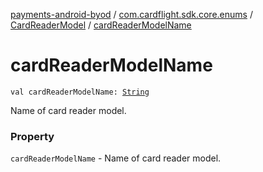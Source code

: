[payments-android-byod](../../index.md) / [com.cardflight.sdk.core.enums](../index.md) / [CardReaderModel](index.md) / [cardReaderModelName](./card-reader-model-name.md)

# cardReaderModelName

`val cardReaderModelName: `[`String`](https://kotlinlang.org/api/latest/jvm/stdlib/kotlin/-string/index.html)

Name of card reader model.

### Property

`cardReaderModelName` - Name of card reader model.